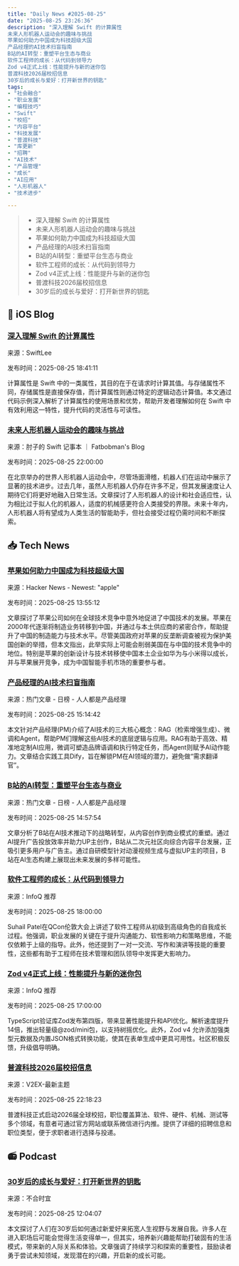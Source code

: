 ```yaml
---
title: "Daily News #2025-08-25"
date: "2025-08-25 23:26:36"
description: "深入理解 Swift 的计算属性
未来人形机器人运动会的趣味与挑战
苹果如何助力中国成为科技超级大国
产品经理的AI技术扫盲指南
B站的AI转型：重塑平台生态与商业
软件工程师的成长：从代码到领导力
Zod v4正式上线：性能提升与新的迷你包
普渡科技2026届校招信息
30岁后的成长与爱好：打开新世界的钥匙"
tags: 
- "社会融合"
- "职业发展"
- "编程技巧"
- "Swift"
- "校招"
- "内容平台"
- "科技发展"
- "普渡科技"
- "库更新"
- "招聘"
- "AI技术"
- "产品管理"
- "成长"
- "AI应用"
- "人形机器人"
- "技术进步"

---
```


> - 深入理解 Swift 的计算属性
> - 未来人形机器人运动会的趣味与挑战
> - 苹果如何助力中国成为科技超级大国
> - 产品经理的AI技术扫盲指南
> - B站的AI转型：重塑平台生态与商业
> - 软件工程师的成长：从代码到领导力
> - Zod v4正式上线：性能提升与新的迷你包
> - 普渡科技2026届校招信息
> - 30岁后的成长与爱好：打开新世界的钥匙

## 🍎 iOS Blog

### [深入理解 Swift 的计算属性](https://www.avanderlee.com/swift/computed-property/)

来源：SwiftLee

发布时间：2025-08-25 18:41:11

计算属性是 Swift 中的一类属性，其目的在于在请求时计算其值。与存储属性不同，存储属性是直接保存值，而计算属性则通过特定的逻辑动态计算值。本文通过代码示例深入解析了计算属性的使用场景和优势，帮助开发者理解如何在 Swift 中有效利用这一特性，提升代码的灵活性与可读性。

### [未来人形机器人运动会的趣味与挑战](https://fatbobman.com/zh/weekly/issue-099/)

来源：肘子的 Swift 记事本 ｜ Fatbobman's Blog

发布时间：2025-08-25 22:00:00

在北京举办的世界人形机器人运动会中，尽管场面滑稽，机器人们在运动中展示了显著的技术进步。过去几年，虽然人形机器人仍存在许多不足，但其发展速度让人期待它们将更好地融入日常生活。文章探讨了人形机器人的设计和社会适应性，认为相比过于拟人化的机器人，适度的机械感更符合人类接受的界限。未来十年内，人形机器人将有望成为人类生活的智能助手，但社会接受过程仍需时间和不断探索。

## 📥 Tech News

### [苹果如何助力中国成为科技超级大国](https://prospect.org/culture/books/2025-08-01-how-apple-helped-china-become-tech-superpower/)

来源：Hacker News - Newest: "apple"

发布时间：2025-08-25 13:55:12

文章探讨了苹果公司如何在全球技术竞争中意外地促进了中国技术的发展。苹果在2000年代逐渐将制造业务转移到中国，并通过与本土供应商的紧密合作，帮助提升了中国的制造能力与技术水平。尽管美国政府对苹果的反垄断调查被视为保护美国创新的举措，但本文指出，此举实际上可能会削弱美国在与中国的技术竞争中的地位。特别是苹果的创新设计与技术转移使中国本土企业如华为与小米得以成长，并与苹果展开竞争，成为中国智能手机市场的重要参与者。

### [产品经理的AI技术扫盲指南](https://www.woshipm.com/ai/6259529.html)

来源：热门文章 - 日榜 - 人人都是产品经理

发布时间：2025-08-25 15:14:42

本文针对产品经理(PM)介绍了AI技术的三大核心概念：RAG（检索增强生成）、微调和Agent，帮助PM们理解这些AI技术的底层逻辑与应用。RAG有助于高效、精准地定制AI应用，微调可塑造品牌语调和执行特定任务，而Agent则赋予AI动作能力。文章结合实践工具Dify，旨在解锁PM在AI领域的潜力，避免做“需求翻译官”。

### [B站的AI转型：重塑平台生态与商业](https://www.woshipm.com/ai/6259995.html)

来源：热门文章 - 日榜 - 人人都是产品经理

发布时间：2025-08-25 14:57:54

文章分析了B站在AI技术推动下的战略转型，从内容创作到商业模式的重塑。通过AI提升广告投放效率并助力UP主创作，B站从二次元社区向综合内容平台发展，正吸引更多用户与广告主。通过自研模型针对动漫视频生成与虚拟UP主的项目，B站在AI生态构建上展现出未来发展的多样可能性。

### [软件工程师的成长：从代码到领导力](https://www.infoq.cn/article/zHGfgO8xPlYHgSzvrrw2)

来源：InfoQ 推荐

发布时间：2025-08-25 18:00:00

Suhail Patel在QCon伦敦大会上讲述了软件工程师从初级到高级角色的自我成长过程。他强调，职业发展的关键在于提升沟通能力、软性影响力和策略思维，不能仅依赖于上级的指导。此外，他还提到了一对一交流、写作和演讲等技能的重要性，这些都有助于工程师在技术管理和团队领导中发挥更大影响力。

### [Zod v4正式上线：性能提升与新的迷你包](https://www.infoq.cn/article/cor8g7TGtJ4sqw9e8LLB)

来源：InfoQ 推荐

发布时间：2025-08-25 17:00:00

TypeScript验证库Zod发布第四版，带来显著性能提升和API优化。解析速度提升14倍，推出轻量级@zod/mini包，以支持树摇优化。此外，Zod v4 允许添加强类型元数据及内置JSON格式转换功能，使其在表单生成中更具可用性。社区积极反馈，升级倡导明确。

### [普渡科技2026届校招信息](https://www.v2ex.com/t/1154876)

来源：V2EX-最新主题

发布时间：2025-08-25 22:18:23

普渡科技正式启动2026届全球校招，职位覆盖算法、软件、硬件、机械、测试等多个领域，有意者可通过官方网站或联系微信进行内推。提供了详细的招聘信息和职位类型，便于求职者进行选择与投递。


## 📻 Podcast

### [30岁后的成长与爱好：打开新世界的钥匙](https://www.xiaoyuzhoufm.com/episode/68abdfc142cc2798e7405ef2)

来源：不合时宜

发布时间：2025-08-25 12:04:07

本文探讨了人们在30岁后如何通过新爱好来拓宽人生视野与发展自我。许多人在进入职场后可能会觉得生活变得单一，但其实，培养新兴趣能帮助打破固有的生活模式，带来新的人际关系和体验。文章强调了持续学习和探索的重要性，鼓励读者勇于尝试未知领域，发现潜在的兴趣，开启新的成长可能。
